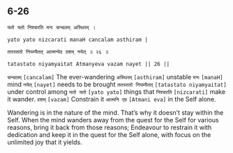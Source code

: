 ## 6-26


```shloka-sa
यतो यतो निश्चरति मनः चन्चलम् अस्थिरम् ।
```
```shloka-sa-hk
yato yato nizcarati manaH cancalam asthiram |
```
```shloka-sa
ततस्ततो नियम्यैतत् आत्मन्येव वशम् नयेत् ॥ २६ ॥
```
```shloka-sa-hk
tatastato niyamyaitat Atmanyeva vazam nayet || 26 ||
```

`चन्चलम्` `[cancalam]` The ever-wandering `अस्थिरम्` `[asthiram]` unstable `मनः` `[manaH]` mind `नयेत्` `[nayet]` needs to be brought `ततस्ततो नियम्यैतत्` `[tatastato niyamyaitat]` under control among `यतो यतो` `[yato yato]` things that `निश्चरति` `[nizcarati]` make it wander. `वशम्` `[vazam]` Constrain it `आत्मनि एव` `[Atmani eva]` in the Self alone.

Wandering is in the nature of the mind. That’s why it doesn’t stay within the Self. 
When the mind wanders away from the quest for the Self for various reasons, bring it back from those reasons; Endeavour to restrain it with dedication and keep it in the quest for the Self alone, with focus on the unlimited joy that it yields.

